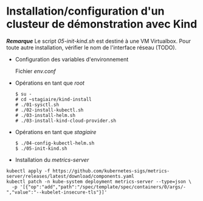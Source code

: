 # Installation/configuration d'un clusteur de démonstration avec Kind

***Remarque***
Le script *05-init-kind.sh* est destiné à une VM Virtualbox. Pour toute autre installation, vérifier le nom de l'interface réseau (TODO).

* Configuration des variables d'environnement

  Fichier *env.conf*

* Opérations en tant que *root*

  ```
  $ su -
  # cd ~stagiaire/kind-install
  # ./01-sysctl.sh
  # ./02-install-kubectl.sh
  # ./03-install-helm.sh
  # ./03-install-kind-cloud-provider.sh
  ```

* Opérations en tant que *stagiaire*
  ```
  $ ./04-config-kubectl-helm.sh
  $ ./05-init-kind.sh
  ```

* Installation du *metrics-server*

```=
kubectl apply -f https://github.com/kubernetes-sigs/metrics-server/releases/latest/download/components.yaml
kubectl patch -n kube-system deployment metrics-server --type=json \
  -p '[{"op":"add","path":"/spec/template/spec/containers/0/args/-","value":"--kubelet-insecure-tls"}]'
```

